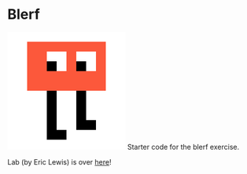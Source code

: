 # Blerf
![blerf](./blerf.svg)
Starter code for the blerf exercise.

Lab (by Eric Lewis) is over [here](http://wakeful-baritone.glitch.me)!

